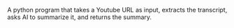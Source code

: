 A python program that takes a Youtube URL as input, extracts the transcript, asks AI to summarize it, and returns the summary.